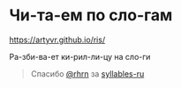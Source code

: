 # Чи-та-ем по сло-гам

https://artyvr.github.io/ris/

Ра-зби-ва-ет ки-рил-ли-цу на сло-ги

> Cпасибо [@rhrn](https://github.com/rhrn) за [syllables-ru](https://github.com/rhrn/syllables-ru)